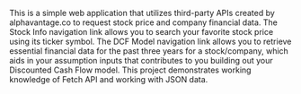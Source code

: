 This is a simple web application that utilizes third-party APIs created by alphavantage.co to request stock price and company financial data. The Stock Info navigation link allows you to search your favorite stock price using its ticker symbol. The DCF Model navigation link allows you to retrieve essential financial data for the past three years for a stock/company, which aids in your assumption inputs that contributes to you building out your Discounted Cash Flow model. This project demonstrates working knowledge of Fetch API and working with JSON data. 

